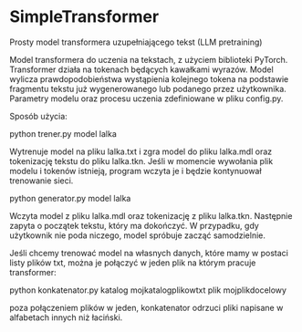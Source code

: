 # SimpleTransformer
Prosty model transformera uzupełniającego tekst (LLM pretraining)

Model transformera do uczenia na tekstach, z użyciem biblioteki PyTorch.
Transformer działa na tokenach będących kawałkami wyrazów. Model wylicza prawdopodobieństwa wystąpienia kolejnego tokena na podstawie fragmentu tekstu już wygenerowanego lub podanego przez użytkownika.
Parametry modelu oraz procesu uczenia zdefiniowane w pliku config.py.

Sposób użycia:

python trener.py model lalka

Wytrenuje model na pliku lalka.txt i zgra model do pliku lalka.mdl oraz tokenizację tekstu do pliku lalka.tkn. Jeśli w momencie wywołania plik modelu i tokenów istnieją, program wczyta je i będzie kontynuował trenowanie sieci.

python generator.py model lalka

Wczyta model z pliku lalka.mdl oraz tokenizację z pliku lalka.tkn. Następnie zapyta o początek tekstu, który ma dokończyć. W przypadku, gdy użytkownik nie poda niczego, model spróbuje zacząć samodzielnie.

Jeśli chcemy trenować model na własnych danych, które mamy w postaci listy plików txt, można je połączyć w jeden plik na którym pracuje transformer:

python konkatenator.py katalog mojkatalogplikowtxt plik mojplikdocelowy

poza połączeniem plików w jeden, konkatenator odrzuci pliki napisane w alfabetach innych niż łaciński.